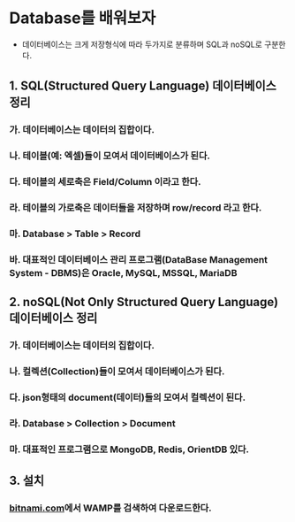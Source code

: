 # Database를 배워보자
- 데이터베이스는 크게 저장형식에 따라 두가지로 분류하며 SQL과 noSQL로 구분한다.

## 1. SQL(Structured Query Language) 데이터베이스 정리
### 가. 데이터베이스는 데이터의 집합이다.
### 나. 테이블(예: 엑셀)들이 모여서 데이터베이스가 된다.
### 다. 테이블의 세로축은 Field/Column 이라고 한다.
### 라. 테이블의 가로축은 데이터들을 저장하며 row/record 라고 한다.
### 마. Database > Table > Record
### 바. 대표적인 데이터베이스 관리 프로그램(DataBase Management System - DBMS)은 Oracle, MySQL, MSSQL, MariaDB

## 2. noSQL(Not Only Structured Query Language) 데이터베이스 정리
### 가. 데이터베이스는 데이터의 집합이다.
### 나. 컬렉션(Collection)들이 모여서 데이터베이스가 된다.
### 다. json형태의 document(데이터)들의 모여서 컬렉션이 된다.
### 라. Database > Collection > Document
### 마. 대표적인 프로그램으로 MongoDB, Redis, OrientDB 있다.

## 3. 설치
### [bitnami.com](https://bitnami.com)에서 **WAMP**를 검색하여 다운로드한다.